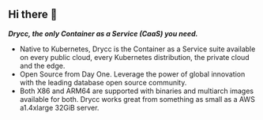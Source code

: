 ## Hi there 👋

***Drycc, the only Container as a Service (CaaS) you need.***

* Native to Kubernetes, Drycc is the Container as a Service suite available on every public cloud, every Kubernetes distribution, the private cloud and the edge.
* Open Source from Day One. Leverage the power of global innovation with the leading database open source community.
* Both X86 and ARM64 are supported with binaries and multiarch images available for both. Drycc works great from something as small as a AWS a1.4xlarge 32GiB server.
